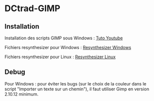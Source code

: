 # DCtrad-GIMP

## Installation
Installation des scripts GIMP sous Windows : [Tuto Youtube](https://youtu.be/EXGLsQq9Gl4)

Fichiers resynthesizer pour Windows : [Resynthesizer Windows](http://www.mediafire.com/file/gwc928wmwti30g3/resynth_win_32_64.zip)

Fichiers resynthesizer pour Linux : [Resynthesizer Linux](https://www.gimp-forum.net/Thread-Gimp-2-10-Resynthesizer-Linux?pid=11261#pid11261)

## Debug
Pour Windows : pour éviter les bugs (sur le choix de la couleur dans le script "Importer un texte sur un chemin"), il faut utiliser Gimp en version 2.10.12 minimum.
